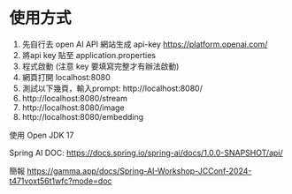 # 使用方式
1. 先自行去 open AI API 網站生成 api-key
   https://platform.openai.com/
2. 將api key 貼至 application.properties
3. 程式啟動 (注意 key 要填寫完整才有辦法啟動)
4. 網頁打開 localhost:8080
5. 測試以下幾頁，輸入prompt:
   http://localhost:8080/
6. http://localhost:8080/stream
7. http://localhost:8080/image
8. http://localhost:8080/embedding

使用 Open JDK 17

Spring AI DOC:
https://docs.spring.io/spring-ai/docs/1.0.0-SNAPSHOT/api/

簡報
https://gamma.app/docs/Spring-AI-Workshop-JCConf-2024-t471voxt56t1wfc?mode=doc